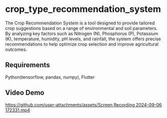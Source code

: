 # crop_type_recommendation_system

The Crop Recommendation System is a  tool designed to provide tailored crop suggestions based on a range of environmental and soil parameters. By analyzing key factors such as Nitrogen (N), Phosphorus (P), Potassium (K), temperature, humidity, pH levels, and rainfall, the system offers precise recommendations to help optimize crop selection and improve agricultural outcomes.

## Requirements

Python(tensorflow, pandas, numpy), Flutter

## Video Demo
[https://github.com/user-attachments/assets/Screen Recording 2024-09-06 172331.mp4](https://github.com/user-attachments/assets/c683acf7-76f2-4b33-8c24-a350fffb4cf9)

